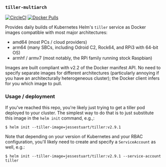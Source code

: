 ### `tiller-multiarch`

[![CircleCI][circleci-badge]][circleci-link]
[![Docker Pulls][dockerhub-badge]][dockerhub-link]

Provides daily builds of Kubernetes Helm's `tiller` service as Docker images
compatible with most major architectures:
- amd64 (most PCs / cloud providers)
- arm64 (many SBCs, including Odroid C2, Rock64, and RPi3 with 64-bit OS)
- armhf / armv7 (most notably, the RPi family running stock Raspbian)

Images are built compliant with v2.2 of the Docker manifest API. No need
to specify separate images for different architectures (particularly annoying
if you have an architecturally heterogeneous cluster); the Docker client infers
for you which image to pull.

### Usage / deployment

If you've reached this repo, you're likely just trying to get a tiller pod
deployed to your cluster. The simplest way to do that is to just substitute this
image in the `helm init` command, e.g.,:

```console
$ helm init --tiller-image=jessestuart/tiller:v2.9.1
```

Note that depending on your version of Kubernetes and your RBAC configuration,
you'll likely need to create and specify a `ServiceAccount` as well, e.g.:

```console
$ helm init --tiller-image=jessestuart/tiller:v2.9.1 --service-account tiller
```

[circleci-badge]: https://circleci.com/gh/jessestuart/tiller-multiarch/tree/master.svg?style=shield
[circleci-link]: https://circleci.com/gh/jessestuart/tiller-multiarch/tree/master
[dockerhub-badge]: https://img.shields.io/docker/pulls/jessestuart/tiller.svg?style=flat-square
[dockerhub-link]: https://hub.docker.com/r/jessestuart/tiller/
